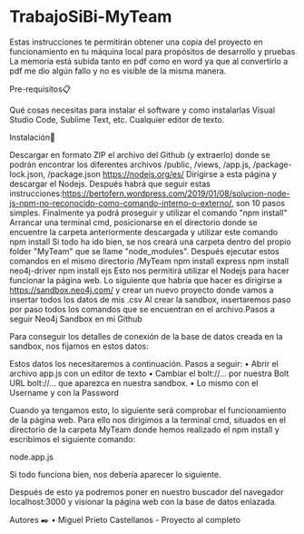 # TrabajoSiBi-MyTeam

Estas instrucciones te permitirán obtener una copia del proyecto en funcionamiento en tu máquina local para propósitos de desarrollo y pruebas
La memoria está subida tanto en pdf como en word ya que al convertirlo a pdf me dio algún fallo y no es visible de la misma manera.

Pre-requisitos📋

Qué cosas necesitas para instalar el software y como instalarlas
Visual Studio Code, Sublime Text, etc. Cualquier editor de texto.

Instalación🔧

Descargar en formato ZIP el archivo del Github (y extraerlo) donde se podrán encontrar los diferentes archivos
/public, /views, /app.js, /package-lock.json, /package.json
https://nodejs.org/es/ Dirigirse a esta página y descargar el Nodejs.
Después habrá que seguir estas instrucciones:https://bertofern.wordpress.com/2019/01/08/solucion-node-js-npm-no-reconocido-como-comando-interno-o-externo/, son 10 pasos simples. Finalmente ya podrá proseguir y utilizar el comando "npm install"
Arrancar una terminal cmd, posicionarse en el directorio donde se encuentre la carpeta anteriormente descargada y utilizar este comando
npm install
Si todo ha ido bien, se nos creará una carpeta dentro del propio folder "MyTeam" que se llame "node_modules".
Después ejecutar estos comandos en el mismo directorio /MyTeam
npm install express
npm install neo4j-driver
npm install ejs
Esto nos permitirá utilizar el Nodejs para hacer funcionar la página web.
Lo siguiente que habría que hacer es dirigirse a https://sandbox.neo4j.com/ y crear un nuevo proyecto donde vamos a insertar todos los datos de mis .csv Al crear la sandbox, insertaremos paso por paso todos los comandos que se encuentran en el archivo.Pasos a seguir Neo4j Sandbox en mi Github

Para conseguir los detalles de conexión de la base de datos creada en la sandbox, nos fijamos en estos datos: 


Estos datos los necesitaremos a continuación. Pasos a seguir:
    • Abrir el archivo app.js con un editor de texto
    • Cambiar el bolt://… por nuestra Bolt URL bolt://… que aparezca en nuestra sandbox.
    • Lo mismo con el Username y con la Password
      
Cuando ya tengamos esto, lo siguiente será comprobar el funcionamiento de la página web. Para ello nos dirigimos a la terminal cmd, situados en el directorio de la carpeta MyTeam donde hemos realizado el npm install y escribimos el siguiente comando: 

node.app.js

Si todo funciona bien, nos debería aparecer lo siguiente. 



Después de esto ya podremos poner en nuestro buscador del navegador localhost:3000 y visionar la página web con la base de datos enlazada. 

Autores ✒️
    • Miguel Prieto Castellanos - Proyecto al completo
